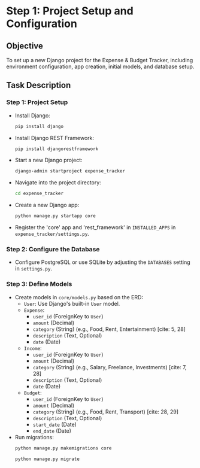 # Step 1: Project Setup and Configuration

## Objective

To set up a new Django project for the Expense & Budget Tracker, including environment configuration, app creation, initial models, and database setup.

## Task Description

### Step 1: Project Setup

* Install Django:
    ```bash
    pip install django
    ```
* Install Django REST Framework:
    ```bash
    pip install djangorestframework
    ```
* Start a new Django project:
    ```bash
    django-admin startproject expense_tracker
    ```
* Navigate into the project directory:
    ```bash
    cd expense_tracker
    ```
* Create a new Django app:
    ```bash
    python manage.py startapp core
    ```
* Register the 'core' app and 'rest\_framework' in `INSTALLED_APPS` in `expense_tracker/settings.py`.

### Step 2: Configure the Database

* Configure PostgreSQL or use SQLite by adjusting the `DATABASES` setting in `settings.py`.

### Step 3: Define Models

* Create models in `core/models.py` based on the ERD:
    * `User`: Use Django's built-in `User` model.
    * `Expense`:
        * `user_id` (ForeignKey to `User`)
        * `amount` (Decimal)
        * `category` (String)  (e.g., Food, Rent, Entertainment) [cite: 5, 28]
        * `description` (Text, Optional)
        * `date` (Date)
    * `Income`:
        * `user_id` (ForeignKey to `User`)
        * `amount` (Decimal)
        * `category` (String) (e.g., Salary, Freelance, Investments) [cite: 7, 28]
        * `description` (Text, Optional)
        * `date` (Date)
    * `Budget`:
        * `user_id` (ForeignKey to `User`)
        * `amount` (Decimal)
        * `category` (String)  (e.g., Food, Rent, Transport) [cite: 28, 29]
        * `description` (Text, Optional)
        * `start_date` (Date)
        * `end_date` (Date)
* Run migrations:
    ```bash
    python manage.py makemigrations core
    ```
    ```bash
    python manage.py migrate
    ```

